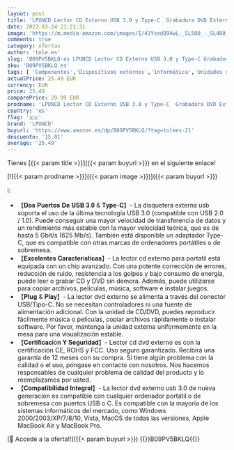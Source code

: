 ```yaml
---
layout: post
title: 'LPUNCD Lector CD Externo USB 3.0 y Type-C  Grabadora DVD Externa CD/DVD-RW Drive  para Laptop  Desktop  iMac  Apple MacBook Air/Pro Compatible con Windows 11/10/XP/7/8/Linux/Vista/macOS'
date: 2023-03-24 21:21:31
image: 'https://m.media-amazon.com/images/I/41YsedQ94wL._SL500_._SL400_.jpg'
comments: true
category: ofertas
author: 'tole.es'
slug: 'B09PV5BKLQ-es LPUNCD Lector CD Externo USB 3.0 y Type-C Grabadora DVD...'
sku: 'B09PV5BKLQ-es'
tags: [ 'Componentes','Dispositivos externos','Informática','Unidades de CD y DVD externas','Unidades de disco óptico externas','apple','lpuncd','🇪🇸', ]
actualPrice: 25.49 EUR
currency: EUR
price: 25.49
comparePrice: 29.99 EUR
prodname: 'LPUNCD Lector CD Externo USB 3.0 y Type-C  Grabadora DVD Externa CD/DVD-RW Drive  para Laptop  Desktop  iMac  Apple MacBook Air/Pro Compatible con Windows 11/10/XP/7/8/Linux/Vista/macOS'
country: 'es'
flag: '🇪🇸'
brand: 'LPUNCD'
buyurl: 'https://www.amazon.es/dp/B09PV5BKLQ/?tag=tolees-21'
descuento: '15.01'
average: '25.49'
---
```


Tienes [{{< param title >}}]({{< param buyurl >}}) en el siguiente enlace!

[![{{< param prodname >}}]({{< param image >}})]({{< param buyurl >}})

ℹ️:

- 【𝐃𝐨𝐬 𝐏𝐮𝐞𝐫𝐭𝐨𝐬 𝐃𝐞 𝐔𝐒𝐁 𝟑.𝟎 & 𝐓𝐲𝐩𝐞-𝐂】- La disquetera externa usb soporta el uso de la última tecnología USB 3.0 (compatible con USB 2.0 / 1.0). Puede conseguir una mayor velocidad de transferencia de datos y un rendimiento más estable con la mayor velocidad teórica, que es de hasta 5 Gbit/s (625 Mb/s). También está disponible un adaptador Type-C, que es compatible con otras marcas de ordenadores portátiles o de sobremesa.
- 【𝐄𝐱𝐜𝐞𝐥𝐞𝐧𝐭𝐞𝐬 𝐂𝐚𝐫𝐚𝐜𝐭𝐞𝐫í𝐬𝐭𝐢𝐜𝐚𝐬】- La lector cd externo para portatil está equipada con un chip avanzado. Con una potente corrección de errores, reducción de ruido, resistencia a los golpes y bajo consumo de energía, puede leer o grabar CD y DVD sin demora. Además, puede utilizarse para copiar archivos, películas, música, software e instalar juegos.
- 【𝐏𝐥𝐮𝐠 & 𝐏𝐥𝐚𝐲】- La lector dvd externo se alimenta a través del conector USB/Tipo-C. No se necesitan controladores ni una fuente de alimentación adicional. Con la unidad de CD/DVD, puedes reproducir fácilmente música o películas, copiar archivos rápidamente o instalar software. Por favor, mantenga la unidad externa uniformemente en la mesa para una visualización estable.
- 【𝐂𝐞𝐫𝐭𝐢𝐟𝐢𝐜𝐚𝐜𝐢ó𝐧 𝐘 𝐒𝐞𝐠𝐮𝐫𝐢𝐝𝐚𝐝】- Lector cd dvd externo es con la certificación CE, ROHS y FCC. Uso seguro garantizado. Recibirá una garantía de 12 meses con su compra. Si tiene algún problema con la calidad o el uso, póngase en contacto con nosotros. Nos hacemos responsables de cualquier problema de calidad del producto y lo reemplazamos por usted.
- 【𝐂𝐨𝐦𝐩𝐚𝐭𝐢𝐛𝐢𝐥𝐢𝐝𝐚𝐝 𝐈𝐧𝐭𝐞𝐠𝐫𝐚𝐥】- La lector dvd externo usb 3.0 de nueva generación es compatible con cualquier ordenador portátil o de sobremesa con puertos USB o C. Es compatible con la mayoría de los sistemas informáticos del mercado, como Windows 2000/2003/XP/7/8/10, Vista, MacOS de todas las versiones, Apple MacBook Air y MacBook Pro.

[🛒 Accede a la oferta!!]({{< param buyurl >}})
{{<world>}}B09PV5BKLQ{{</world>}}
